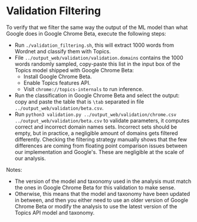 # Validation Filtering

To verify that we filter the same way the output of the ML model than what
Google does in Google Chrome Beta, execute the following steps:

- Run `./validation_filtering.sh`, this will extract 1000 words from Wordnet and
  classify them with Topics.
- File `../output_web/validation/validation.domains` contains the 1000 words randomly
  sampled, copy-paste this list in the input box of the Topics model shipped
  with Google Chrome Beta:
  - Install Google Chrome Beta.
  - Enable Topics features API.
  - Visit `chrome://topics-internals` to run inference.
- Run the classification in Google Chrome Beta and select the output: copy and
  paste the table that is `\tab` separated in file
  `../output_web/validation/beta.csv`.
- Run `python3 validation.py ../output_web/validation/chrome.csv ../output_web/validation/beta.csv` to validate parameters, it computes correct and
  incorrect domain names sets. Incorrect sets should be empty, but in practice,
  a negligible amount of domains gets filtered differently. Checking the
  filtering strategy manually shows that the few differences are coming from
  floating point comparison issues between our implementation and Google's.
  These are negligible at the scale of our analysis.

Notes:
- The version of the model and taxonomy used in the analysis must match the ones
  in Google Chrome Beta for this validation to make sense.
- Otherwise, this means that the model and taxonomy have been updated in
  between, and then you either need to use an older version of Google Chrome
  Beta or modify the analysis to use the latest version of the Topics API model
  and taxonomy.